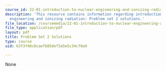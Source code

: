 ```yaml
---
course_id: 22-01-introduction-to-nuclear-engineering-and-ionizing-radiation-fall-2016
description: 'This resource contains information regarding introduction to nuclear
  engineering and ionizing radiation: Problem set 2 solutions.'
file_location: /coursemedia/22-01-introduction-to-nuclear-engineering-and-ionizing-radiation-fall-2016/63f3f48c0caefb85def3a5e5c34cf0a9_MIT22_01F16_ProblemSet2Sol.pdf
file_type: application/pdf
layout: pdf
title: Problem Set 2 Solutions
type: course
uid: 63f3f48c0caefb85def3a5e5c34cf0a9

---
```

None